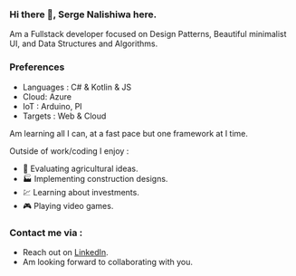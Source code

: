 ### Hi there 👋, Serge Nalishiwa here.

Am a Fullstack developer focused on Design Patterns, Beautiful minimalist UI, and Data Structures and Algorithms.

### Preferences
- Languages : C# & Kotlin & JS
- Cloud: Azure
- IoT : Arduino,  PI
- Targets : Web & Cloud

Am learning all I can, at a fast pace but one framework at I time.

Outside of work/coding I enjoy :

- :corn: Evaluating agricultural ideas.
- :factory: Implementing construction designs.
- :chart: Learning about investments.
- :video_game: Playing video games.


### Contact me via :
- Reach out on [LinkedIn](https://www.linkedin.com/in/serge-nalishiwa-806b3412b/).
- Am looking forward to collaborating with you.
